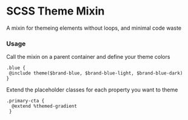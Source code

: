 # SCSS Theme Mixin

A mixin for themeing elements without loops, and minimal code waste

### Usage

Call the mixin on a parent container and define your theme colors

```
.blue {
 @include theme($brand-blue, $brand-blue-light, $brand-blue-dark)
}
```

Extend the placeholder classes for each property you want to theme

```
.primary-cta {
  @extend %themed-gradient
 }
```
